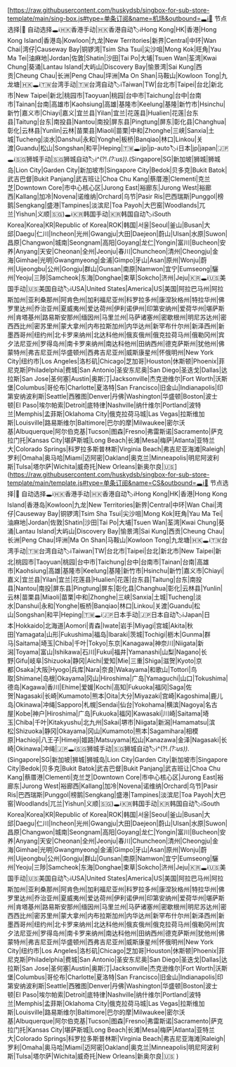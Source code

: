 [https://raw.githubusercontent.com/huskydsb/singbox-for-sub-store-template/main/sing-box.js#type=单条订阅&name=机场&outbound=🕳ℹ️🚀 节点选择|🎈 自动选择🕳ℹ️🇭🇰香港手动|🇭🇰香港自动🏷ℹ️Hong Kong|HK|香港|Hong Kong Island|香港岛|Kowloon|九龙|New Territories|新界|Central|中环|Wan Chai|湾仔|Causeway Bay|铜锣湾|Tsim Sha Tsui|尖沙咀|Mong Kok|旺角|Yau Ma Tei|油麻地|Jordan|佐敦|Shatin|沙田|Tai Po|大埔|Tsuen Wan|荃湾|Kwai Chung|葵涌|Lantau Island|大屿山|Discovery Bay|愉景湾|Sai Kung|西贡|Cheung Chau|长洲|Peng Chau|坪洲|Ma On Shan|马鞍山|Kowloon Tong|九龙塘|🇭🇰🕳ℹ️🇹🇼台湾手动|🇹🇼台湾自动🏷ℹ️Taiwan|TW|台北市|Taipei|台北|新北市|New Taipei|新北|桃园市|Taoyuan|桃园|台中市|Taichung|台中|台南市|Tainan|台南|高雄市|Kaohsiung|高雄|基隆市|Keelung|基隆|新竹市|Hsinchu|新竹|嘉义市|Chiayi|嘉义|宜兰县|Yilan|宜兰|花莲县|Hualien|花莲|台东县|Taitung|台东|南投县|Nantou|南投|屏东县|Pingtung|屏东|彰化县|Changhua|彰化|云林县|Yunlin|云林|苗栗县|Miaoli|苗栗|中和|Zhonghe|三峡|Sanxia|土城|Tucheng|淡水|Danshui|永和|Yonghe|板桥|Banqiao|林口|Linkou|关渡|Guandu|松山|Songshan|和平|Heping|🇹🇼🕳ℹ️jp|jp-auto🏷ℹ️日本|jp|japan|🇯🇵🕳ℹ️🇸🇬狮城手动|🇸🇬狮城自动🏷ℹ️^(?!.*(?:us)).*(Singapore|SG|新加坡|狮城|狮城岛|Lion City|Garden City|新加坡市|Singapore City|Bedok|贝多克|Bukit Batok|武吉巴督|Bukit Panjang|武吉班让|Choa Chu Kang|蔡厝港|Clementi|克兰芝|Downtown Core|市中心核心区|Jurong East|裕廊东|Jurong West|裕廊西|Kallang|加冷|Novena|诺维纳|Orchard|乌节|Pasir Ris|巴西瑞斯|Punggol|榜鹅|Sengkang|盛港|Tampines|淡滨尼|Toa Payoh|大巴窑|Woodlands|兀兰|Yishun|义顺|🇸🇬)🕳ℹ️🇰🇷韩国手动|🇰🇷韩国自动🏷ℹ️South Korea|Korea|KR|Republic of Korea|ROK|韩国|서울|Seoul|釜山|Busan|大邱|Daegu|仁川|Incheon|光州|Gwangju|大田|Daejeon|蔚山|Ulsan|水原|Suwon|昌原|Changwon|城南|Seongnam|高阳|Goyang|龙仁|Yongin|富川|Bucheon|安养|Anyang|天安|Cheonan|全州|Jeonju|春川|Chuncheon|清州|Cheongju|金海|Gimhae|光明|Gwangmyeong|金浦|Gimpo|牙山|Asan|原州|Wonju|蔚州|Uijeongbu|公州|Gongju|群山|Gunsan|南原|Namwon|宜宁|Eumseong|驪州|Yeoju|三陟|Samcheok|东海|Donghae|束草|Sokcho|济州|Jeju|🇰🇷🕳ℹ️🇺🇸美国手动|🇺🇸美国自动🏷ℹ️USA|United States|America|US|美国|阿拉巴马州|阿拉斯加州|亚利桑那州|阿肯色州|加利福尼亚州|科罗拉多州|康涅狄格州|特拉华州|佛罗里达州|乔治亚州|夏威夷州|爱达荷州|伊利诺伊州|印第安纳州|爱荷华州|堪萨斯州|肯塔基州|路易斯安那州|缅因州|马里兰州|马萨诸塞州|密歇根州|明尼苏达州|密西西比州|密苏里州|蒙大拿州|内布拉斯加州|内华达州|新罕布什尔州|新泽西州|新墨西哥州|纽约州|北卡罗来纳州|北达科他州|俄亥俄州|俄克拉荷马州|俄勒冈州|宾夕法尼亚州|罗得岛州|南卡罗来纳州|南达科他州|田纳西州|德克萨斯州|犹他州|佛蒙特州|弗吉尼亚州|华盛顿州|西弗吉尼亚州|威斯康星州|怀俄明州|New York City|纽约市|Los Angeles|洛杉矶|Chicago|芝加哥|Houston|休斯顿|Phoenix|菲尼克斯|Philadelphia|费城|San Antonio|圣安东尼奥|San Diego|圣迭戈|Dallas|达拉斯|San Jose|圣何塞|Austin|奥斯汀|Jacksonville|杰克逊维尔|Fort Worth|沃斯堡|Columbus|哥伦布|Charlotte|夏洛特|San Francisco|旧金山|Indianapolis|印第安纳波利斯|Seattle|西雅图|Denver|丹佛|Washington|华盛顿|Boston|波士顿|El Paso|埃尔帕索|Detroit|底特律|Nashville|纳什维尔|Portland|波特兰|Memphis|孟菲斯|Oklahoma City|俄克拉荷马城|Las Vegas|拉斯维加斯|Louisville|路易斯维尔|Baltimore|巴尔的摩|Milwaukee|密尔沃基|Albuquerque|阿尔伯克基|Tucson|图森|Fresno|弗雷斯诺|Sacramento|萨克拉门托|Kansas City|堪萨斯城|Long Beach|长滩|Mesa|梅萨|Atlanta|亚特兰大|Colorado Springs|科罗拉多斯普林斯|Virginia Beach|弗吉尼亚海滩|Raleigh|罗利|Omaha|奥马哈|Miami|迈阿密|Oakland|奥克兰|Minneapolis|明尼阿波利斯|Tulsa|塔尔萨|Wichita|威奇托|New Orleans|新奥尔良|🇺🇸](https://raw.githubusercontent.com/huskydsb/singbox-for-sub-store-template/main/template.js#type=单条订阅&name=CS&outbound=🕳ℹ️🚀 节点选择|🎈 自动选择🕳ℹ️🇭🇰香港手动|🇭🇰香港自动🏷ℹ️Hong Kong|HK|香港|Hong Kong Island|香港岛|Kowloon|九龙|New Territories|新界|Central|中环|Wan Chai|湾仔|Causeway Bay|铜锣湾|Tsim Sha Tsui|尖沙咀|Mong Kok|旺角|Yau Ma Tei|油麻地|Jordan|佐敦|Shatin|沙田|Tai Po|大埔|Tsuen Wan|荃湾|Kwai Chung|葵涌|Lantau Island|大屿山|Discovery Bay|愉景湾|Sai Kung|西贡|Cheung Chau|长洲|Peng Chau|坪洲|Ma On Shan|马鞍山|Kowloon Tong|九龙塘|🇭🇰🕳ℹ️🇹🇼台湾手动|🇹🇼台湾自动🏷ℹ️Taiwan|TW|台北市|Taipei|台北|新北市|New Taipei|新北|桃园市|Taoyuan|桃园|台中市|Taichung|台中|台南市|Tainan|台南|高雄市|Kaohsiung|高雄|基隆市|Keelung|基隆|新竹市|Hsinchu|新竹|嘉义市|Chiayi|嘉义|宜兰县|Yilan|宜兰|花莲县|Hualien|花莲|台东县|Taitung|台东|南投县|Nantou|南投|屏东县|Pingtung|屏东|彰化县|Changhua|彰化|云林县|Yunlin|云林|苗栗县|Miaoli|苗栗|中和|Zhonghe|三峡|Sanxia|土城|Tucheng|淡水|Danshui|永和|Yonghe|板桥|Banqiao|林口|Linkou|关渡|Guandu|松山|Songshan|和平|Heping|🇹🇼🕳ℹ️🇯🇵日本手动|🇯🇵日本自动🏷ℹ️Japan|日本|Hokkaido|北海道|Aomori|青森|Iwate|岩手|Miyagi|宫城|Akita|秋田|Yamagata|山形|Fukushima|福岛|Ibaraki|茨城|Tochigi|枥木|Gunma|群马|Saitama|埼玉|Chiba|千叶|Tokyo|东京|Kanagawa|神奈川|Niigata|新潟|Toyama|富山|Ishikawa|石川|Fukui|福井|Yamanashi|山梨|Nagano|长野|Gifu|岐阜|Shizuoka|静冈|Aichi|爱知|Mie|三重|Shiga|滋贺|Kyoto|京都|Osaka|大阪|Hyogo|兵库|Nara|奈良|Wakayama|和歌山|Tottori|鸟取|Shimane|岛根|Okayama|冈山|Hiroshima|广岛|Yamaguchi|山口|Tokushima|德岛|Kagawa|香川|Ehime|爱媛|Kochi|高知|Fukuoka|福冈|Saga|佐贺|Nagasaki|长崎|Kumamoto|熊本|Oita|大分|Miyazaki|宫崎|Kagoshima|鹿儿岛|Okinawa|冲绳|Sapporo|札幌|Sendai|仙台|Yokohama|横滨|Nagoya|名古屋|Kobe|神户|Hiroshima|广岛|Fukuoka|福冈|Kawasaki|川崎|Saitama|埼玉|Chiba|千叶|Kitakyushu|北九州|Sakai|堺市|Niigata|新潟|Hamamatsu|滨松|Shizuoka|静冈|Okayama|冈山|Kumamoto|熊本|Sagamihara|相模原|Hachioji|八王子|Himeji|姬路|Matsuyama|松山|Kanazawa|金泽|Nagasaki|长崎|Okinawa|冲绳|🇯🇵🕳ℹ️🇸🇬狮城手动|🇸🇬狮城自动🏷ℹ️^(?!.*(?:us)).*(Singapore|SG|新加坡|狮城|狮城岛|Lion City|Garden City|新加坡市|Singapore City|Bedok|贝多克|Bukit Batok|武吉巴督|Bukit Panjang|武吉班让|Choa Chu Kang|蔡厝港|Clementi|克兰芝|Downtown Core|市中心核心区|Jurong East|裕廊东|Jurong West|裕廊西|Kallang|加冷|Novena|诺维纳|Orchard|乌节|Pasir Ris|巴西瑞斯|Punggol|榜鹅|Sengkang|盛港|Tampines|淡滨尼|Toa Payoh|大巴窑|Woodlands|兀兰|Yishun|义顺|🇸🇬)🕳ℹ️🇰🇷韩国手动|🇰🇷韩国自动🏷ℹ️South Korea|Korea|KR|Republic of Korea|ROK|韩国|서울|Seoul|釜山|Busan|大邱|Daegu|仁川|Incheon|光州|Gwangju|大田|Daejeon|蔚山|Ulsan|水原|Suwon|昌原|Changwon|城南|Seongnam|高阳|Goyang|龙仁|Yongin|富川|Bucheon|安养|Anyang|天安|Cheonan|全州|Jeonju|春川|Chuncheon|清州|Cheongju|金海|Gimhae|光明|Gwangmyeong|金浦|Gimpo|牙山|Asan|原州|Wonju|蔚州|Uijeongbu|公州|Gongju|群山|Gunsan|南原|Namwon|宜宁|Eumseong|驪州|Yeoju|三陟|Samcheok|东海|Donghae|束草|Sokcho|济州|Jeju|🇰🇷🕳ℹ️🇺🇸美国手动|🇺🇸美国自动🏷ℹ️USA|United States|America|US|美国|阿拉巴马州|阿拉斯加州|亚利桑那州|阿肯色州|加利福尼亚州|科罗拉多州|康涅狄格州|特拉华州|佛罗里达州|乔治亚州|夏威夷州|爱达荷州|伊利诺伊州|印第安纳州|爱荷华州|堪萨斯州|肯塔基州|路易斯安那州|缅因州|马里兰州|马萨诸塞州|密歇根州|明尼苏达州|密西西比州|密苏里州|蒙大拿州|内布拉斯加州|内华达州|新罕布什尔州|新泽西州|新墨西哥州|纽约州|北卡罗来纳州|北达科他州|俄亥俄州|俄克拉荷马州|俄勒冈州|宾夕法尼亚州|罗得岛州|南卡罗来纳州|南达科他州|田纳西州|德克萨斯州|犹他州|佛蒙特州|弗吉尼亚州|华盛顿州|西弗吉尼亚州|威斯康星州|怀俄明州|New York City|纽约市|Los Angeles|洛杉矶|Chicago|芝加哥|Houston|休斯顿|Phoenix|菲尼克斯|Philadelphia|费城|San Antonio|圣安东尼奥|San Diego|圣迭戈|Dallas|达拉斯|San Jose|圣何塞|Austin|奥斯汀|Jacksonville|杰克逊维尔|Fort Worth|沃斯堡|Columbus|哥伦布|Charlotte|夏洛特|San Francisco|旧金山|Indianapolis|印第安纳波利斯|Seattle|西雅图|Denver|丹佛|Washington|华盛顿|Boston|波士顿|El Paso|埃尔帕索|Detroit|底特律|Nashville|纳什维尔|Portland|波特兰|Memphis|孟菲斯|Oklahoma City|俄克拉荷马城|Las Vegas|拉斯维加斯|Louisville|路易斯维尔|Baltimore|巴尔的摩|Milwaukee|密尔沃基|Albuquerque|阿尔伯克基|Tucson|图森|Fresno|弗雷斯诺|Sacramento|萨克拉门托|Kansas City|堪萨斯城|Long Beach|长滩|Mesa|梅萨|Atlanta|亚特兰大|Colorado Springs|科罗拉多斯普林斯|Virginia Beach|弗吉尼亚海滩|Raleigh|罗利|Omaha|奥马哈|Miami|迈阿密|Oakland|奥克兰|Minneapolis|明尼阿波利斯|Tulsa|塔尔萨|Wichita|威奇托|New Orleans|新奥尔良|🇺🇸
)
